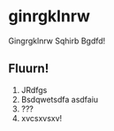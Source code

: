 ginrgklnrw
==========

Gingrgklnrw Sqhirb Bgdfd!


## Fluurn!

1. JRdfgs
2. Bsdqwetsdfa asdfaiu
3. ???
4. xvcsxvsxv!
